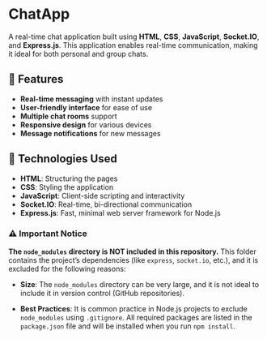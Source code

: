 # ChatApp

A real-time chat application built using **HTML**, **CSS**, **JavaScript**, **Socket.IO**, and **Express.js**. This application enables real-time communication, making it ideal for both personal and group chats.

## 🌟 Features

- **Real-time messaging** with instant updates
- **User-friendly interface** for ease of use
- **Multiple chat rooms** support
- **Responsive design** for various devices
- **Message notifications** for new messages

## 🚀 Technologies Used

- **HTML**: Structuring the pages
- **CSS**: Styling the application
- **JavaScript**: Client-side scripting and interactivity
- **Socket.IO**: Real-time, bi-directional communication
- **Express.js**: Fast, minimal web server framework for Node.js

### ⚠️ Important Notice

**The `node_modules` directory is NOT included in this repository.** This folder contains the project’s dependencies (like `express`, `socket.io`, etc.), and it is excluded for the following reasons:

- **Size**: The `node_modules` directory can be very large, and it is not ideal to include it in version control (GitHub repositories).
  
- **Best Practices**: It is common practice in Node.js projects to exclude `node_modules` using `.gitignore`. All required packages are listed in the `package.json` file and will be installed when you run `npm install`.
